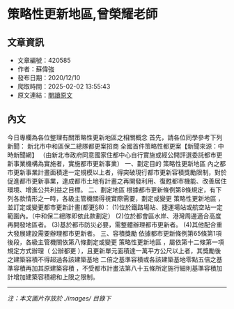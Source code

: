 # 策略性更新地區,曾榮耀老師

## 文章資訊
- 文章編號：420585
- 作者：蘇偉強
- 發布日期：2020/12/10
- 爬取時間：2025-02-02 13:55:43
- 原文連結：[閱讀原文](https://real-estate.get.com.tw/Columns/detail.aspx?no=420585)

## 內文
今日專欄為各位整理有關策略性更新地區之相關概念
首先，請各位同學參考下列新聞：
新北市中和區保二總隊都更案招商 全國首件策略性都更案【新聞來源：中時新聞網】
（由新北市政府同意國家住都中心自行實施或經公開評選委託都市更新事業機構為實施者，實施都市更新事業）
一、劃定目的
策略性更新地區
內之都市更新事業計畫面積達一定規模以上者，得突破現行都市更新容積獎勵限制，對於促進都市更新事業，達成都市土地有計畫之再開發利用、復甦都市機能、改善居住環境、增進公共利益之目標。
二、劃定地區
根據都市更新條例第8條規定，有下列各款情形之一時，各級主管機關得視實際需要，劃定或變更
策略性更新地區
，並訂定或變更都市更新計畫(都更§8)：
(1)位於鐵路場站、捷運場站或航空站一定範圍內。（中和保二總隊即依此款劃定）
(2)位於都會區水岸、港灣周邊適合高度再開發地區者。
(3)基於都市防災必要，需整體辦理都市更新者。
(4)其他配合重大發展建設需要辦理都市更新者。
三、容積獎勵
依據都市更新條例第65條第1項後段，各級主管機關依第八條劃定或變更
策略性更新地區
，屬依第十二條第一項規定方式辦理（
公辦都更
），且更新單元面積達一萬平方公尺以上者，其獎勵後之建築容積不得超過各該建築基地
二倍之基準容積或各該建築基地零點五倍之基準容積再加其原建築容積
，不受都市計畫法第八十五條所定施行細則基準容積加計增加建築容積總和上限之限制。

---
*注：本文圖片存放於 ./images/ 目錄下*
